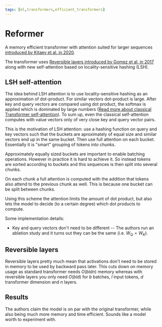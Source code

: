 ```yaml
---
tags: [ml,transformers,efficient_transformers]
---
```

[reversible_layers_paper]: https://arxiv.org/abs/1707.04585
[paper]: https://arxiv.org/abs/2001.04451
# Reformer

A memory efficient transformer with attention suited for larger sequences
[introduced by Kitaev et al. in 2020][paper].

The transformer uses [Reversible layers introduced by Gomez et al. in
2017][reversible_layers_paper] along with new self-attention based on
locality-sensitive hashing (LSH).

## LSH self-attention

The idea behind LSH attention is to use locality-sensitive hashing as an
approximation of dot-product. For similar vectors dot-product is large. After
key and query vectors are compared using dot product, the softmax is applied
which is dominated by large numbers ([Read more about classical Transformer
self-attention](./transformer_self_attention.md)). To sum up, even the classical
self-attention computes with value vectors only of very close key and query
vector pairs.

This is the motivation of LSH attention: use a hashing function on query and key
vectors such that the buckets are aproximately of equal size and similar vectors
end up in the same bucket. Then use full attention on each bucket. Essentially
it is "smart" grouping of tokens into chunks.

Approximately equally sized buckets are important to enable batching operations.
However in practice it is hard to achieve it. So instead tokens are sorted
according to buckets and this sequences is then split into several chunks.

On each chunk a full attention is computed with the addition that tokens also
attend to the previous chunk as well. This is because one bucket can be split
between chunks.

Using this scheme the attention limits the amount of dot product, but also lets
the model to decide (to a certain degree) which dot products to compute.

Some implementation details:

- Key and query vectors don't need to be different -- The authors run an
  ablation study and it turns out they can be the same (i.e. $W_Q = W_K$).

## Reversible layers

Reversible layers pretty much mean that activations don't need to be stored in
memory to be used by backward pass later. This cuts down on memory usage as
standard transformer needs $O(bldn)$ memory whereas with reversible layers you
only need $O(bld)$ for $b$ batches, $l$ input tokens, $d$ transformer dimension
and $n$ layers.

## Results

The authors claim the model is on par with the original transformer, while also
being much more memory and time efficient. Sounds like a model worth to
experiment with.



